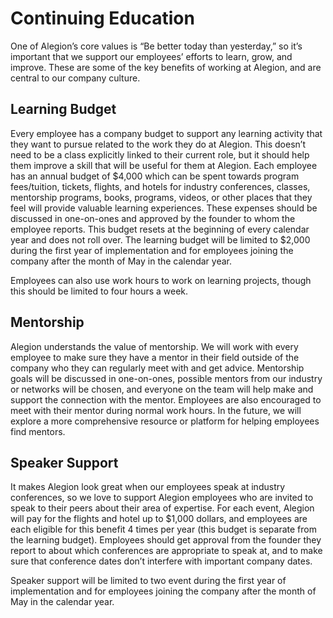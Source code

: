 # Continuing Education

One of Alegion’s core values is “Be better today than yesterday,” so it’s important that we support our employees’ efforts to learn, grow, and improve. These are some of the key benefits of working at Alegion, and are central to our company culture.

## Learning Budget

Every employee has a company budget to support any learning activity that they want to pursue related to the work they do at Alegion. This doesn’t need to be a class explicitly linked to their current role, but it should help them improve a skill that will be useful for them at Alegion. Each employee has an annual budget of $4,000 which can be spent towards program fees/tuition, tickets, flights, and hotels for industry conferences, classes, mentorship programs, books, programs, videos, or other places that they feel will provide valuable learning experiences. These expenses should be discussed in one-on-ones and approved by the founder to whom the employee reports. This budget resets at the beginning of every calendar year and does not roll over.  The learning budget will be limited to $2,000 during the first year of implementation and for employees joining the company after the month of May in the calendar year.

Employees can also use work hours to work on learning projects, though this should be limited to four hours a week.

## Mentorship

Alegion understands the value of mentorship.  We will work with every employee to make sure they have a mentor in their field outside of the company who they can regularly meet with and get advice. Mentorship goals will be discussed in one-on-ones, possible mentors from our industry or networks will be chosen, and everyone on the team will help make and support the connection with the mentor. Employees are also encouraged to meet with their mentor during normal work hours. In the future, we will explore a more comprehensive resource or platform for helping employees find mentors.

## Speaker Support

It makes Alegion look great when our employees speak at industry conferences, so we love to support Alegion employees who are invited to speak to their peers about their area of expertise. For each event, Alegion will pay for the flights and hotel up to $1,000 dollars, and employees are each eligible for this benefit 4 times per year (this budget is separate from the learning budget). Employees should get approval from the founder they report to about which conferences are appropriate to speak at, and to make sure that conference dates don’t interfere with important company dates.

Speaker support will be limited to two event during the first year of implementation and for employees joining the company after the month of May in the calendar year.
